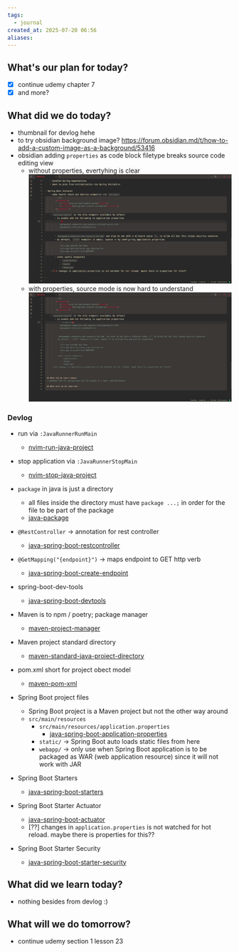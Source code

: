 ```yaml
---
tags:
  - journal
created_at: 2025-07-20 06:56
aliases:
---
```

## What's our plan for today?
- [x] continue udemy chapter 7
- [x] and more?

## What did we do today?
- thumbnail for devlog hehe
- to try obsidian background image? https://forum.obsidian.md/t/how-to-add-a-custom-image-as-a-background/53416
- obsidian adding `properties` as code block filetype breaks source code editing view
	- without properties, evertyhing is clear ![](../attachments/Pasted%20image%2020250720120323.png)
	- with properties, source mode is now hard to understand ![](../attachments/Pasted%20image%2020250720120406.png)

### Devlog
- run via `:JavaRunnerRunMain`
	- [nvim-run-java-project](../dev/nvim/nvim-run-java-project.md)
- stop application via `:JavaRunnerStopMain`
	- [nvim-stop-java-project](../dev/nvim/nvim-stop-java-project.md)
- `package` in java is just a directory
	- all files inside the directory must have `package ...;` in order for the file to be part of the package
	- [java-package](../dev/java/java-package.md)
- `@RestController` -> annotation for rest controller
	- [java-spring-boot-restcontroller](../dev/java/spring/java-spring-boot-restcontroller.md)
- `@GetMapping("{endpoint}")` -> maps endpoint to GET http verb
	- [java-spring-boot-create-endpoint](../dev/java/spring/java-spring-boot-create-endpoint.md)
- spring-boot-dev-tools
	- [java-spring-boot-devtools](../dev/java/spring/java-spring-boot-devtools.md)

- Maven is to npm / poetry; package manager
	- [maven-project-manager](../dev/maven/maven-project-manager.md)
- Maven project standard directory
	- [maven-standard-java-project-directory](../dev/maven/maven-standard-java-project-directory.md)
- pom.xml short for project obect model
	- [maven-pom-xml](../dev/maven/maven-pom-xml.md)
	
- Spring Boot project files
	- Spring Boot project is a Maven project but not the other way around
	- `src/main/resources`
		- `src/main/resources/application.properties` 
			- [java-spring-boot-application-properties](../dev/java/spring/java-spring-boot-application-properties.md)
		- `static/` -> Spring Boot auto loads static files from here
		- `webapp/` -> only use when Spring Boot application is to be packaged as WAR (web application resource) since it will not work with JAR

- Spring Boot Starters
	- [java-spring-boot-starters](../dev/java/spring/java-spring-boot-starters.md)

- Spring Boot Starter Actuator
	- [java-spring-boot-actuator](../dev/java/spring/java-spring-boot-actuator.md)
	- [??] changes in `application.properties` is not watched for hot reload. maybe there is properties for this??

- Spring Boot Starter Security
	- [java-spring-boot-starter-security](../dev/java/spring/java-spring-boot-starter-security.md)

## What did we learn today?
- nothing besides from devlog :)

## What will we do tomorrow?
- continue udemy section 1 lesson 23
